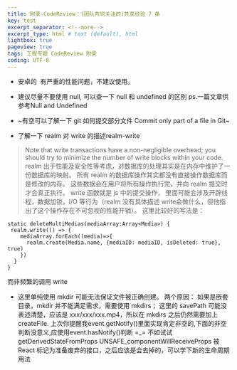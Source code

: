 ```yaml
---
title: 附录-CodeReview：(团队共同关注的)共享经验 7 条
key: test
excerpt_separator: <!--more-->
excerpt_type: html # text (default), html
lightbox: true
pageview: true
tags: 工程专题 CodeReview 附录
coding: UTF-8
---
```


* 安卓的 <Image> 有严重的性能问题，不建议使用。

* 建议尽量不要使用 null, 可以查一下 null 和 undefined 的区别
ps.一篇文章供参考Null and Undefined

* ~有空可以了解一下 git 如何提交部分文件 Commit only part of a file in Git~

* 了解一下 realm 对 write 的描述realm-write
> Note that write transactions have a non-negligible overhead; you should try to minimize the number of write blocks within your code.
realm 出于性能及安全性等考虑，对数据库的处理其实是在内存中维护了一份数据库的映射。
所有 realm 的数据库操作其实都没有直接操作数据库而是修改的内存。
这些数据会在用户将所有操作执行完，并向 realm 提交时才会真正执行。
write 函数就是 js 中的提交操作， 里面可能会涉及开辟线程，数据加锁，I/O 等行为（realm 没有具体描述 write会做什么，但他指出了这个操作存在不可忽视的性能开销）。
这里比较好的写法是：
```tsx
static deleteMultiMedias(mediaArray:Array<Media>) {
 realm.write(() => {
    mediaArray.forEach((media)=>{
      realm.create(Media.name, {mediaID: mediaID, isDeleted: true}, true)
    })
  }
}
```
而非频繁的调用 write

* 这里单纯使用 mkdir 可能无法保证文件被正确创建。
两个原因：
如果是嵌套目录，mkdir 并不能满足需求，需要使用 mkdirs；
这里的 savePath 可能没表述清楚，应该是 xxx/xxx/xxx.mp4，所以在 mkdirs 之后仍然需要加上 createFile.
上次你提醒我event.getNotify()里面实现肯定非空的,下面的非空判断没意义,应使用event.hasNotify()判断 =_=
不如试试 getDerivedStateFromProps
UNSAFE_componentWillReceiveProps 被 React 标记为准备废弃的接口，之后应该是会去掉的，可以学下新的生命周期用法
